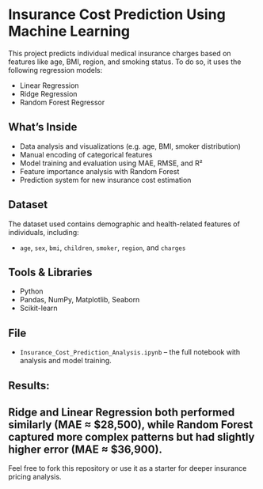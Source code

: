# Insurance Cost Prediction Using Machine Learning

This project predicts individual medical insurance charges based on features like age, BMI, region, and smoking status. To do so, it uses the following regression models:

- Linear Regression
- Ridge Regression
- Random Forest Regressor

## What’s Inside

- Data analysis and visualizations (e.g. age, BMI, smoker distribution)
- Manual encoding of categorical features
- Model training and evaluation using MAE, RMSE, and R²
- Feature importance analysis with Random Forest
- Prediction system for new insurance cost estimation

## Dataset

The dataset used contains demographic and health-related features of individuals, including:

- `age`, `sex`, `bmi`, `children`, `smoker`, `region`, and `charges`

## Tools & Libraries

- Python
- Pandas, NumPy, Matplotlib, Seaborn
- Scikit-learn

## File

- `Insurance_Cost_Prediction_Analysis.ipynb` – the full notebook with analysis and model training.

## Results:
Ridge and Linear Regression both performed similarly (MAE ≈ $28,500), while Random Forest captured more complex patterns but had slightly higher error (MAE ≈ $36,900).
---

Feel free to fork this repository or use it as a starter for deeper insurance pricing analysis.
